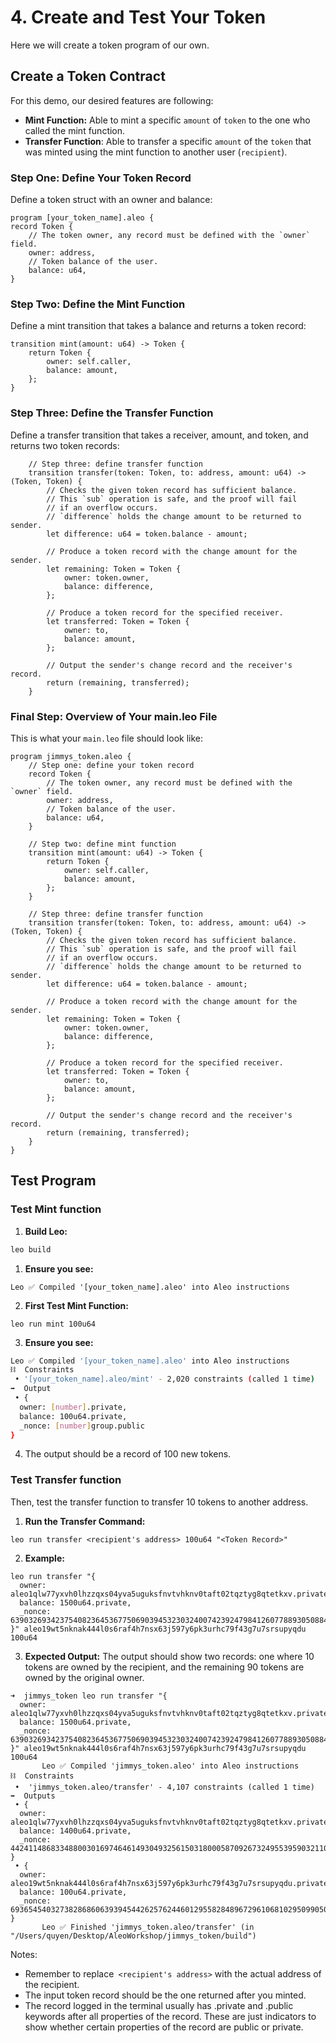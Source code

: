 # 4. Create and Test Your Token

Here we will create a token program of our own.

## Create a Token Contract

For this demo, our desired features are following:

- **Mint Function:** Able to mint a specific `amount` of `token` to the one who called the mint function.
- **Transfer Function**: Able to transfer a specific `amount` of the `token` that was minted using the mint function to another user (`recipient`).

### **Step One: Define Your Token Record**

Define a token struct with an owner and balance:

```
program [your_token_name].aleo {
record Token {
    // The token owner, any record must be defined with the `owner` field.
    owner: address,
    // Token balance of the user.
    balance: u64,
}
```

### **Step Two: Define the Mint Function**

Define a mint transition that takes a balance and returns a token record:

```
transition mint(amount: u64) -> Token {
    return Token {
        owner: self.caller,
        balance: amount,
    };
}
```

### **Step Three: Define the Transfer Function**

Define a transfer transition that takes a receiver, amount, and token, and returns two token records:

```
    // Step three: define transfer function
    transition transfer(token: Token, to: address, amount: u64) -> (Token, Token) {
        // Checks the given token record has sufficient balance.
        // This `sub` operation is safe, and the proof will fail
        // if an overflow occurs.
        // `difference` holds the change amount to be returned to sender.
        let difference: u64 = token.balance - amount;

        // Produce a token record with the change amount for the sender.
        let remaining: Token = Token {
            owner: token.owner,
            balance: difference,
        };

        // Produce a token record for the specified receiver.
        let transferred: Token = Token {
            owner: to,
            balance: amount,
        };

        // Output the sender's change record and the receiver's record.
        return (remaining, transferred);
    }
```

### **Final Step: Overview of Your main.leo File**

This is what your `main.leo` file should look like:

```
program jimmys_token.aleo {
    // Step one: define your token record
    record Token {
        // The token owner, any record must be defined with the `owner` field.
        owner: address,
        // Token balance of the user.
        balance: u64,
    }

    // Step two: define mint function
    transition mint(amount: u64) -> Token {
        return Token {
            owner: self.caller,
            balance: amount,
        };
    }

    // Step three: define transfer function
    transition transfer(token: Token, to: address, amount: u64) -> (Token, Token) {
        // Checks the given token record has sufficient balance.
        // This `sub` operation is safe, and the proof will fail
        // if an overflow occurs.
        // `difference` holds the change amount to be returned to sender.
        let difference: u64 = token.balance - amount;

        // Produce a token record with the change amount for the sender.
        let remaining: Token = Token {
            owner: token.owner,
            balance: difference,
        };

        // Produce a token record for the specified receiver.
        let transferred: Token = Token {
            owner: to,
            balance: amount,
        };

        // Output the sender's change record and the receiver's record.
        return (remaining, transferred);
    }
}
```

## Test Program

### Test Mint function

1. **Build Leo:**

```bash
leo build
```

1. **Ensure you see:**

```
Leo ✅ Compiled '[your_token_name].aleo' into Aleo instructions
```

2. **First Test Mint Function:**

```
leo run mint 100u64
```

3. **Ensure you see:**

```bash
Leo ✅ Compiled '[your_token_name].aleo' into Aleo instructions
⛓  Constraints
 • '[your_token_name].aleo/mint' - 2,020 constraints (called 1 time)
➡️  Output
 • {
  owner: [number].private,
  balance: 100u64.private,
  _nonce: [number]group.public
}
```

4. The output should be a record of 100 new tokens.

### Test Transfer function

Then, test the transfer function to transfer 10 tokens to another address.

1. **Run the Transfer Command:**

```
leo run transfer <recipient's address> 100u64 "<Token Record>"

```

2. **Example:**

```
leo run transfer "{
  owner: aleo1qlw77yxvh0lhzzqxs04yva5uguksfnvtvhknv0taft02tqztyg8qtetkxv.private,
  balance: 1500u64.private,
  _nonce: 639032693423754082364536775069039453230324007423924798412607788930508840691group.public
}" aleo19wt5nknak444l0s6raf4h7nsx63j597y6pk3urhc79f43g7u7srsupyqdu 100u64
```

3. **Expected Output:** The output should show two records: one where 10 tokens are owned by the recipient, and the remaining 90 tokens are owned by the original owner.

```
➜  jimmys_token leo run transfer "{
  owner: aleo1qlw77yxvh0lhzzqxs04yva5uguksfnvtvhknv0taft02tqztyg8qtetkxv.private,
  balance: 1500u64.private,
  _nonce: 639032693423754082364536775069039453230324007423924798412607788930508840691group.public
}" aleo19wt5nknak444l0s6raf4h7nsx63j597y6pk3urhc79f43g7u7srsupyqdu 100u64
       Leo ✅ Compiled 'jimmys_token.aleo' into Aleo instructions
⛓  Constraints
 •  'jimmys_token.aleo/transfer' - 4,107 constraints (called 1 time)
➡️  Outputs
 • {
  owner: aleo1qlw77yxvh0lhzzqxs04yva5uguksfnvtvhknv0taft02tqztyg8qtetkxv.private,
  balance: 1400u64.private,
  _nonce: 4424114868334880030169746461493049325615031800058709267324955395903211085218group.public
}
 • {
  owner: aleo19wt5nknak444l0s6raf4h7nsx63j597y6pk3urhc79f43g7u7srsupyqdu.private,
  balance: 100u64.private,
  _nonce: 6936545403273828686063939454426257624460129558284896729610681029509905007081group.public
}
       Leo ✅ Finished 'jimmys_token.aleo/transfer' (in "/Users/quyen/Desktop/AleoWorkshop/jimmys_token/build")
```

Notes:

- Remember to replace` <recipient's address>` with the actual address of the recipient.
- The input token record should be the one returned after you minted.
- The record logged in the terminal usually has .private and .public keywords after all properties of the record. These are just indicators to show whether certain properties of the record are public or private.
